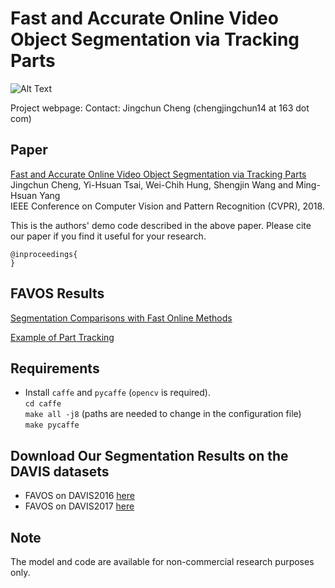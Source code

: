 # Fast and Accurate Online Video Object Segmentation via Tracking Parts

![Alt Text](https://github.com/JingchunCheng/FAVOS/framewwork.png) 

Project webpage: 
Contact: Jingchun Cheng (chengjingchun14 at 163 dot com)

## Paper
[Fast and Accurate Online Video Object Segmentation via Tracking Parts]() <br />
Jingchun Cheng, Yi-Hsuan Tsai, Wei-Chih Hung, Shengjin Wang and Ming-Hsuan Yang <br />
IEEE Conference on Computer Vision and Pattern Recognition (CVPR), 2018.

This is the authors' demo code described in the above paper. Please cite our paper if you find it useful for your research.

```
@inproceedings{
}
```

## FAVOS Results
[Segmentation Comparisons with Fast Online Methods]()

[Example of Part Tracking]()


## Requirements
* Install `caffe` and `pycaffe` (`opencv` is required). <br />
`cd caffe` <br />
`make all -j8` (paths are needed to change in the configuration file) <br />
`make pycaffe` <br />


## Download Our Segmentation Results on the DAVIS datasets
* FAVOS on DAVIS2016 [here]()
* FAVOS on DAVIS2017 [here]()


## Note
The model and code are available for non-commercial research purposes only.

